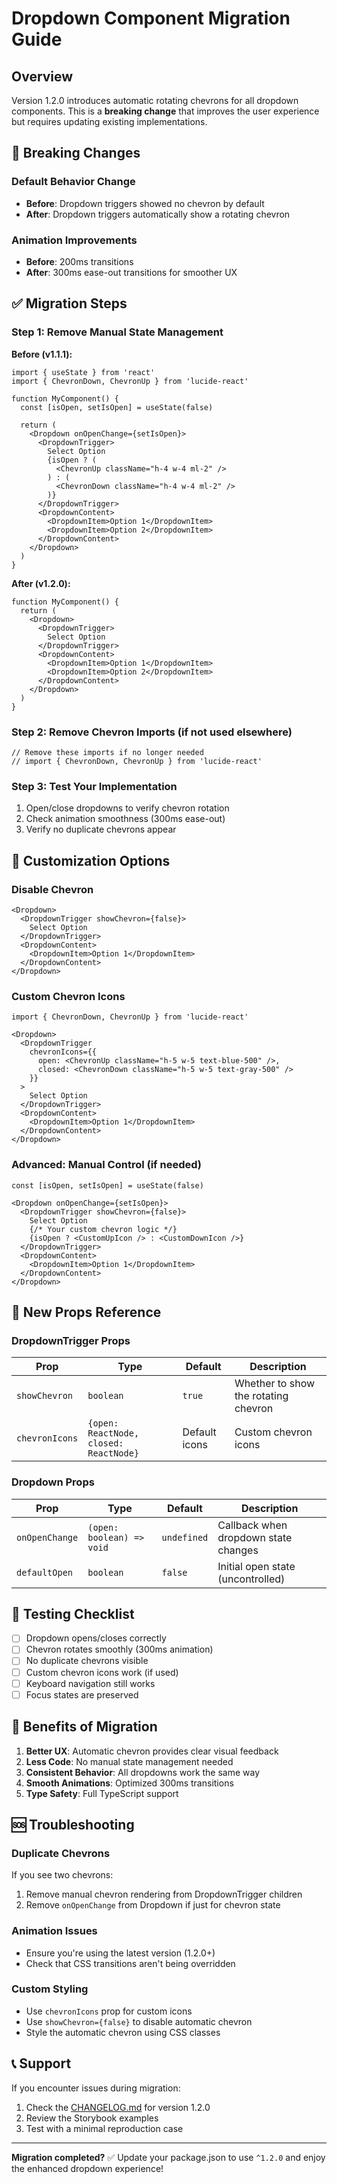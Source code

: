 # Dropdown Component Migration Guide

## Overview

Version 1.2.0 introduces automatic rotating chevrons for all dropdown components. This is a **breaking change** that improves the user experience but requires updating existing implementations.

## 🚨 Breaking Changes

### Default Behavior Change
- **Before**: Dropdown triggers showed no chevron by default
- **After**: Dropdown triggers automatically show a rotating chevron

### Animation Improvements
- **Before**: 200ms transitions
- **After**: 300ms ease-out transitions for smoother UX

## ✅ Migration Steps

### Step 1: Remove Manual State Management

**Before (v1.1.1):**
```tsx
import { useState } from 'react'
import { ChevronDown, ChevronUp } from 'lucide-react'

function MyComponent() {
  const [isOpen, setIsOpen] = useState(false)

  return (
    <Dropdown onOpenChange={setIsOpen}>
      <DropdownTrigger>
        Select Option
        {isOpen ? (
          <ChevronUp className="h-4 w-4 ml-2" />
        ) : (
          <ChevronDown className="h-4 w-4 ml-2" />
        )}
      </DropdownTrigger>
      <DropdownContent>
        <DropdownItem>Option 1</DropdownItem>
        <DropdownItem>Option 2</DropdownItem>
      </DropdownContent>
    </Dropdown>
  )
}
```

**After (v1.2.0):**
```tsx
function MyComponent() {
  return (
    <Dropdown>
      <DropdownTrigger>
        Select Option
      </DropdownTrigger>
      <DropdownContent>
        <DropdownItem>Option 1</DropdownItem>
        <DropdownItem>Option 2</DropdownItem>
      </DropdownContent>
    </Dropdown>
  )
}
```

### Step 2: Remove Chevron Imports (if not used elsewhere)

```tsx
// Remove these imports if no longer needed
// import { ChevronDown, ChevronUp } from 'lucide-react'
```

### Step 3: Test Your Implementation

1. Open/close dropdowns to verify chevron rotation
2. Check animation smoothness (300ms ease-out)
3. Verify no duplicate chevrons appear

## 🎨 Customization Options

### Disable Chevron
```tsx
<Dropdown>
  <DropdownTrigger showChevron={false}>
    Select Option
  </DropdownTrigger>
  <DropdownContent>
    <DropdownItem>Option 1</DropdownItem>
  </DropdownContent>
</Dropdown>
```

### Custom Chevron Icons
```tsx
import { ChevronDown, ChevronUp } from 'lucide-react'

<Dropdown>
  <DropdownTrigger
    chevronIcons={{
      open: <ChevronUp className="h-5 w-5 text-blue-500" />,
      closed: <ChevronDown className="h-5 w-5 text-gray-500" />
    }}
  >
    Select Option
  </DropdownTrigger>
  <DropdownContent>
    <DropdownItem>Option 1</DropdownItem>
  </DropdownContent>
</Dropdown>
```

### Advanced: Manual Control (if needed)
```tsx
const [isOpen, setIsOpen] = useState(false)

<Dropdown onOpenChange={setIsOpen}>
  <DropdownTrigger showChevron={false}>
    Select Option
    {/* Your custom chevron logic */}
    {isOpen ? <CustomUpIcon /> : <CustomDownIcon />}
  </DropdownTrigger>
  <DropdownContent>
    <DropdownItem>Option 1</DropdownItem>
  </DropdownContent>
</Dropdown>
```

## 🔧 New Props Reference

### DropdownTrigger Props

| Prop | Type | Default | Description |
|------|------|---------|-------------|
| `showChevron` | `boolean` | `true` | Whether to show the rotating chevron |
| `chevronIcons` | `{open: ReactNode, closed: ReactNode}` | Default icons | Custom chevron icons |

### Dropdown Props

| Prop | Type | Default | Description |
|------|------|---------|-------------|
| `onOpenChange` | `(open: boolean) => void` | `undefined` | Callback when dropdown state changes |
| `defaultOpen` | `boolean` | `false` | Initial open state (uncontrolled) |

## 🧪 Testing Checklist

- [ ] Dropdown opens/closes correctly
- [ ] Chevron rotates smoothly (300ms animation)
- [ ] No duplicate chevrons visible
- [ ] Custom chevron icons work (if used)
- [ ] Keyboard navigation still works
- [ ] Focus states are preserved

## 🚀 Benefits of Migration

1. **Better UX**: Automatic chevron provides clear visual feedback
2. **Less Code**: No manual state management needed
3. **Consistent Behavior**: All dropdowns work the same way
4. **Smooth Animations**: Optimized 300ms transitions
5. **Type Safety**: Full TypeScript support

## 🆘 Troubleshooting

### Duplicate Chevrons
If you see two chevrons:
1. Remove manual chevron rendering from DropdownTrigger children
2. Remove `onOpenChange` from Dropdown if just for chevron state

### Animation Issues
- Ensure you're using the latest version (1.2.0+)
- Check that CSS transitions aren't being overridden

### Custom Styling
- Use `chevronIcons` prop for custom icons
- Use `showChevron={false}` to disable automatic chevron
- Style the automatic chevron using CSS classes

## 📞 Support

If you encounter issues during migration:
1. Check the [CHANGELOG.md](../CHANGELOG.md) for version 1.2.0
2. Review the Storybook examples
3. Test with a minimal reproduction case

---

**Migration completed?** ✅ Update your package.json to use `^1.2.0` and enjoy the enhanced dropdown experience!
